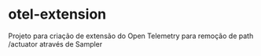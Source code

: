 # otel-extension

Projeto para criação de extensão do Open Telemetry para remoção de path /actuator através de Sampler
